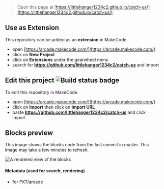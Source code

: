 


> Open this page at [https://littlehanger1234c2.github.io/catch-us/](https://littlehanger1234c2.github.io/catch-us/)

## Use as Extension

This repository can be added as an **extension** in MakeCode.

* open [https://arcade.makecode.com/](https://arcade.makecode.com/)
* click on **New Project**
* click on **Extensions** under the gearwheel menu
* search for **https://github.com/littlehanger1234c2/catch-us** and import

## Edit this project ![Build status badge](https://github.com/littlehanger1234c2/catch-us/workflows/MakeCode/badge.svg)

To edit this repository in MakeCode.

* open [https://arcade.makecode.com/](https://arcade.makecode.com/)
* click on **Import** then click on **Import URL**
* paste **https://github.com/littlehanger1234c2/catch-us** and click import

## Blocks preview

This image shows the blocks code from the last commit in master.
This image may take a few minutes to refresh.

![A rendered view of the blocks](https://github.com/littlehanger1234c2/catch-us/raw/master/.github/makecode/blocks.png)

#### Metadata (used for search, rendering)

* for PXT/arcade
<script src="https://makecode.com/gh-pages-embed.js"></script><script>makeCodeRender("{{ site.makecode.home_url }}", "{{ site.github.owner_name }}/{{ site.github.repository_name }}");</script>
